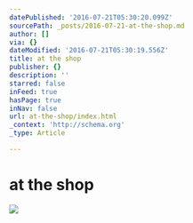 ```yaml
---
datePublished: '2016-07-21T05:30:20.099Z'
sourcePath: _posts/2016-07-21-at-the-shop.md
author: []
via: {}
dateModified: '2016-07-21T05:30:19.556Z'
title: at the shop
publisher: {}
description: ''
starred: false
inFeed: true
hasPage: true
inNav: false
url: at-the-shop/index.html
_context: 'http://schema.org'
_type: Article

---
```

# at the shop
![](https://the-grid-user-content.s3-us-west-2.amazonaws.com/831e8e92-310c-4fba-a5e4-4931175728c1.jpg)